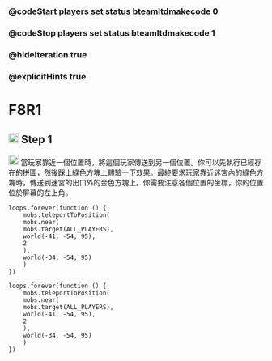 ### @codeStart players set status bteamltdmakecode 0
### @codeStop players set status bteamltdmakecode 1


### @hideIteration true
### @explicitHints true

# F8R1

## <img src="https://blocklite.20240806.xyz/tw/1/f8r1" width="20" height="20"> Step 1
<img src="https://blocklite.20240806.xyz/tw/1/f8r1" width="20" height="20"> 當玩家靠近一個位置時，將這個玩家傳送到另一個位置。你可以先執行已經存在的拼圖，然後踩上綠色方塊上體驗一下效果。最終要求玩家靠近迷宮內的綠色方塊時，傳送到迷宮的出口外的金色方塊上。你需要注意各個位置的坐標，你的位置位於屏幕的左上角。
 

```ghost
loops.forever(function () {
    mobs.teleportToPosition(
    mobs.near(
    mobs.target(ALL_PLAYERS),
    world(-41, -54, 95),
    2
    ),
    world(-34, -54, 95)
    )
})
```

```template
loops.forever(function () {
    mobs.teleportToPosition(
    mobs.near(
    mobs.target(ALL_PLAYERS),
    world(-41, -54, 95),
    2
    ),
    world(-34, -54, 95)
    )
})

```

```package
``` 